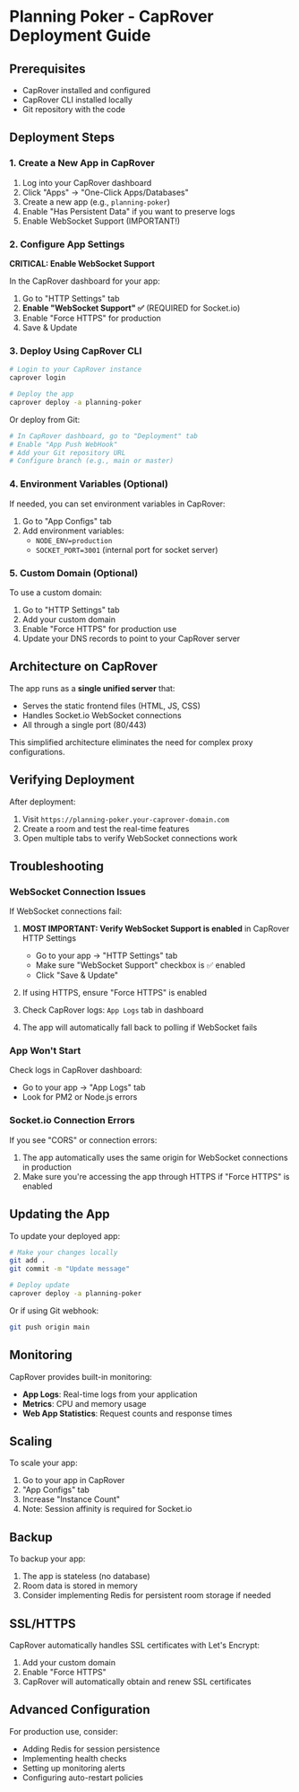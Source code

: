 # Planning Poker - CapRover Deployment Guide

## Prerequisites

- CapRover installed and configured
- CapRover CLI installed locally
- Git repository with the code

## Deployment Steps

### 1. Create a New App in CapRover

1. Log into your CapRover dashboard
2. Click "Apps" → "One-Click Apps/Databases"
3. Create a new app (e.g., `planning-poker`)
4. Enable "Has Persistent Data" if you want to preserve logs
5. Enable WebSocket Support (IMPORTANT!)

### 2. Configure App Settings

**CRITICAL: Enable WebSocket Support**

In the CapRover dashboard for your app:

1. Go to "HTTP Settings" tab
2. **Enable "WebSocket Support" ✅** (REQUIRED for Socket.io)
3. Enable "Force HTTPS" for production
4. Save & Update

### 3. Deploy Using CapRover CLI

```bash
# Login to your CapRover instance
caprover login

# Deploy the app
caprover deploy -a planning-poker
```

Or deploy from Git:

```bash
# In CapRover dashboard, go to "Deployment" tab
# Enable "App Push WebHook"
# Add your Git repository URL
# Configure branch (e.g., main or master)
```

### 4. Environment Variables (Optional)

If needed, you can set environment variables in CapRover:

1. Go to "App Configs" tab
2. Add environment variables:
   - `NODE_ENV=production`
   - `SOCKET_PORT=3001` (internal port for socket server)

### 5. Custom Domain (Optional)

To use a custom domain:

1. Go to "HTTP Settings" tab
2. Add your custom domain
3. Enable "Force HTTPS" for production use
4. Update your DNS records to point to your CapRover server

## Architecture on CapRover

The app runs as a **single unified server** that:
- Serves the static frontend files (HTML, JS, CSS)
- Handles Socket.io WebSocket connections
- All through a single port (80/443)

This simplified architecture eliminates the need for complex proxy configurations.

## Verifying Deployment

After deployment:

1. Visit `https://planning-poker.your-caprover-domain.com`
2. Create a room and test the real-time features
3. Open multiple tabs to verify WebSocket connections work

## Troubleshooting

### WebSocket Connection Issues

If WebSocket connections fail:

1. **MOST IMPORTANT: Verify WebSocket Support is enabled** in CapRover HTTP Settings
   - Go to your app → "HTTP Settings" tab
   - Make sure "WebSocket Support" checkbox is ✅ enabled
   - Click "Save & Update"
   
2. If using HTTPS, ensure "Force HTTPS" is enabled

3. Check CapRover logs: `App Logs` tab in dashboard

4. The app will automatically fall back to polling if WebSocket fails

### App Won't Start

Check logs in CapRover dashboard:
- Go to your app → "App Logs" tab
- Look for PM2 or Node.js errors

### Socket.io Connection Errors

If you see "CORS" or connection errors:
1. The app automatically uses the same origin for WebSocket connections in production
2. Make sure you're accessing the app through HTTPS if "Force HTTPS" is enabled

## Updating the App

To update your deployed app:

```bash
# Make your changes locally
git add .
git commit -m "Update message"

# Deploy update
caprover deploy -a planning-poker
```

Or if using Git webhook:
```bash
git push origin main
```

## Monitoring

CapRover provides built-in monitoring:
- **App Logs**: Real-time logs from your application
- **Metrics**: CPU and memory usage
- **Web App Statistics**: Request counts and response times

## Scaling

To scale your app:
1. Go to your app in CapRover
2. "App Configs" tab
3. Increase "Instance Count"
4. Note: Session affinity is required for Socket.io

## Backup

To backup your app:
1. The app is stateless (no database)
2. Room data is stored in memory
3. Consider implementing Redis for persistent room storage if needed

## SSL/HTTPS

CapRover automatically handles SSL certificates with Let's Encrypt:
1. Add your custom domain
2. Enable "Force HTTPS"
3. CapRover will automatically obtain and renew SSL certificates

## Advanced Configuration

For production use, consider:
- Adding Redis for session persistence
- Implementing health checks
- Setting up monitoring alerts
- Configuring auto-restart policies